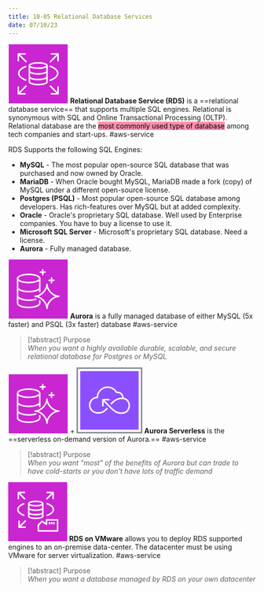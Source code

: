 ```yaml
---
title: 10-05 Relational Database Services
date: 07/10/23
---
```


![35](../../images/icons/RDS_Icon%201.png) **Relational Database Service (RDS)** is a ==relational database service== that supports multiple SQL engines. Relational is synonymous with SQL and Online Transactional Processing (OLTP). Relational database are the <mark style="background: #FF5582A6;">most commonly used type of database</mark>  among tech companies and start-ups. #aws-service 

RDS Supports the following SQL Engines:

* **MySQL** - The most popular open-source SQL database that was purchased and now owned by Oracle.
* **MariaDB** - When Oracle bought MySQL, MariaDB made a fork (copy) of MySQL under a different open-source license.
* **Postgres (PSQL)** - Most popular open-source SQL database among developers. Has rich-features over MySQL but at added complexity.
* **Oracle** - Oracle's proprietary SQL database. Well used by Enterprise companies. You have to buy a license to use it.
* **Microsoft SQL Server** - Microsoft's proprietary SQL database. Need a license.
* **Aurora** - Fully managed database. 

![35](../../images/icons/Aurora_Icon.png) **Aurora** is a fully managed database of either MySQL (5x faster) and PSQL (3x faster) database #aws-service 

 > 
 > \[!abstract\] Purpose  
 > *When you want a highly available durable, scalable, and secure relational database for Postgres or MySQL*

![35](../../images/icons/Aurora_Icon.png) + ![35](../../images/icons/Serverless_Icon.png) **Aurora Serverless** is the ==serverless on-demand version of Aurora.== #aws-service 

 > 
 > \[!abstract\] Purpose  
 > *When you want "most" of the benefits of Aurora but can trade to have cold-starts or you don't have lots of traffic demand*

![35](../../images/icons/RDS_on_VMWare_Icon.png) **RDS on VMware** allows you to deploy RDS supported engines to an on-premise data-center. The datacenter must be using VMware for server virtualization. #aws-service 

 > 
 > \[!abstract\] Purpose  
 > *When you want a database managed by RDS on your own datacenter*
